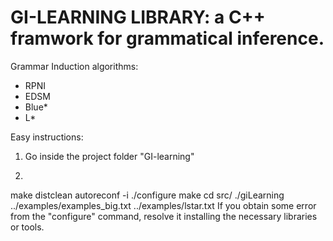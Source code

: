 # GI-LEARNING LIBRARY: a C++ framwork for grammatical inference.

Grammar Induction algorithms:
- RPNI
- EDSM
- Blue*
- L*

Easy instructions:
1. Go inside the project folder "GI-learning"

2. 
  make distclean
  autoreconf -i
  ./configure
  make
  cd src/
  ./giLearning ../examples/examples_big.txt ../examples/lstar.txt
If you obtain some error from the "configure" command, resolve it installing the necessary libraries or tools.
